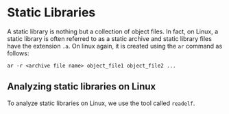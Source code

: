 # Static Libraries

A static library is nothing but a collection of object files. In fact, on
Linux, a static library is often referred to as a static archive and static
library files have the extension `.a`. On linux again, it is created using
the `ar` command as follows:

```
ar -r <archive file name> object_file1 object_file2 ...
```

## Analyzing static libraries on Linux

To analyze static libraries on Linux, we use the tool called `readelf`.
